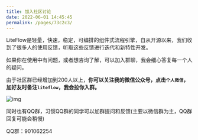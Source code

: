 ```yaml
---
title: 加入社区讨论
date: 2022-06-01 14:45:45
permalink: /pages/73c2c3/
---
```


LiteFlow是轻量，快速，稳定，可编排的组件式流程引擎，自从开源以来，我们收到了很多人的使用反馈，听取这些反馈进行迭代和新特性开发。

如果你在使用中有问题，或者想咨询了解，可以加入群聊，我会细心答复每一个人的疑问。

由于社区群已经增加到200人以上，**你可以关注我的微信公众号，点击`个人微信`，加好友时备注`liteflow`，我会拉你入群。**

![img](/img/offical-wx.jpg)

同时也有QQ群，习惯QQ群的同学可以加群提问和反馈(主要以微信群为主，QQ群回复可能会稍慢)

QQ群：901062254